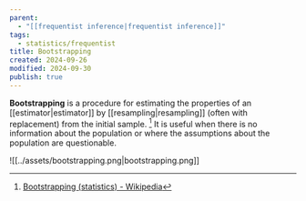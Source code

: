 ```yaml
---
parent:
  - "[[frequentist inference|frequentist inference]]"
tags:
  - statistics/frequentist
title: Bootstrapping
created: 2024-09-26
modified: 2024-09-30
publish: true
---
```

**Bootstrapping** is a procedure for estimating the properties of an [[estimator|estimator]] by [[resampling|resampling]] (often with replacement) from the initial sample. [^1] It is useful when there is no information about the population or where the assumptions about the population are questionable.

![[../assets/bootstrapping.png|bootstrapping.png]]


[^1]: [Bootstrapping (statistics) - Wikipedia](https://en.wikipedia.org/wiki/Bootstrapping_(statistics))